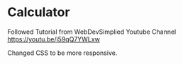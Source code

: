# Calculator

Followed Tutorial from WebDevSimplied Youtube Channel
https://youtu.be/j59qQ7YWLxw

Changed CSS to be more responsive.
